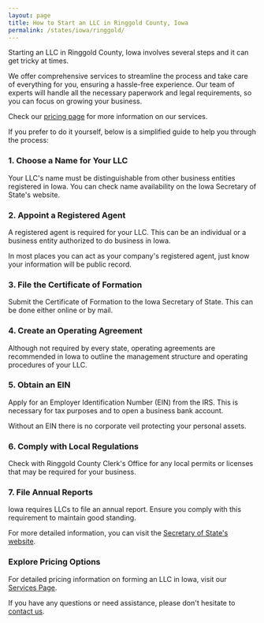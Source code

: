 ```yaml
---
layout: page
title: How to Start an LLC in Ringgold County, Iowa
permalink: /states/iowa/ringgold/
---
```


<p>Starting an LLC in Ringgold County, Iowa involves several steps and it can get tricky at times.</p>

<p>We offer comprehensive services to streamline the process and take care of everything for you, ensuring a hassle-free experience. Our team of experts will handle all the necessary paperwork and legal requirements, so you can focus on growing your business.</p>

<p>Check our <a href="/services/">pricing page</a> for more information on our services.</p>

<p>If you prefer to do it yourself, below is a simplified guide to help you through the process:</p>

<h3>1. Choose a Name for Your LLC</h3>
<p>Your LLC's name must be distinguishable from other business entities registered in Iowa. You can check name availability on the Iowa Secretary of State's website.</p>

<h3>2. Appoint a Registered Agent</h3>
<p>A registered agent is required for your LLC. This can be an individual or a business entity authorized to do business in Iowa.</p>

<p>In most places you can act as your company's registered agent, just know your information will be public record.<p>

<h3>3. File the Certificate of Formation</h3>
<p>Submit the Certificate of Formation to the Iowa Secretary of State. This can be done either online or by mail.</p>

<h3>4. Create an Operating Agreement</h3>
<p>Although not required by every state, operating agreements are recommended in Iowa to outline the management structure and operating procedures of your LLC.</p>

<h3>5. Obtain an EIN</h3>
<p>Apply for an Employer Identification Number (EIN) from the IRS. This is necessary for tax purposes and to open a business bank account.</p>

<p>Without an EIN there is no corporate veil protecting your personal assets.</p>

<h3>6. Comply with Local Regulations</h3>
<p>Check with Ringgold County Clerk's Office for any local permits or licenses that may be required for your business.</p>

<h3>7. File Annual Reports</h3>
<p>Iowa requires LLCs to file an annual report. Ensure you comply with this requirement to maintain good standing.</p>

<p>For more detailed information, you can visit the <a href="https://sos.iowa.gov/">Secretary of State's website</a>.</p>

<h3>Explore Pricing Options</h3>
<p>For detailed pricing information on forming an LLC in Iowa, visit our <a href="/services/">Services Page</a>.</p>
<p>If you have any questions or need assistance, please don't hesitate to <a href="https://www.businessinitiative.org/contact/" target="_blank">contact us</a>.</p>
